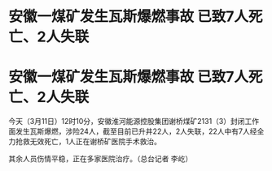 # 安徽一煤矿发生瓦斯爆燃事故 已致7人死亡、2人失联

# 安徽一煤矿发生瓦斯爆燃事故 已致7人死亡、2人失联

今天（3月11日）12时10分，安徽淮河能源控股集团谢桥煤矿2131（3）封闭工作面发生瓦斯爆燃，涉险24人，截至目前已升井22人，2人失联，22人中有7人经全力抢救无效死亡，1人正在谢桥矿医院手术救治。

其余人员伤情平稳，正在多家医院治疗。（总台记者 李屹）

